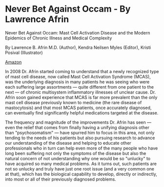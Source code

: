 [//]: # (
source: https://www.amazon.com/Never-Bet-Against-Occam-Activation/dp/0997319615
tags: book
)

# Never Bet Against Occam - By Lawrence Afrin

Never Bet Against Occam: Mast Cell Activation Disease and the Modern Epidemics of Chronic Illness and Medical Complexity

By Lawrence B. Afrin M.D. (Author), Kendra Neilsen Myles (Editor), Kristi Posival (Illustrator)

[Amazon](https://www.amazon.com/Never-Bet-Against-Occam-Activation/dp/0997319615)

In 2008 Dr. Afrin started coming to understand that a newly recognized type of mast cell disease, now called Mast Cell Activation Syndrome (MCAS), was the underlying diagnosis in many patients he was seeing who were each suffering large assortments — quite different from one patient to the next — of chronic multisystem inflammatory illnesses of unclear cause. Dr. Afrin soon gained experience that MCAS is far more prevalent than the only mast cell disease previously known to medicine (the rare disease of mastocytosis) and that most MCAS patients, once accurately diagnosed, can eventually find significantly helpful medications targeted at the disease.

The frequency and magnitude of the improvements Dr. Afrin has seen — even the relief that comes from finally having a unifying diagnosis other than "psychosomatism" — have spurred him to focus in this area, not only tending to the needs of his patients but also pursuing research to advance our understanding of the disease and helping to educate other professionals who in turn can help even more of the many people who have long been suffering not only the symptoms of the disease but also the natural concern of not understanding why one would be so "unlucky" to have acquired so many medical problems. As it turns out, such patients are not so unlucky and truly have just one root issue (and a very common one at that), which has the biological capability to develop, directly or indirectly, into most or all of their previously diagnosed problems.
